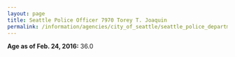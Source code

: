 ```yaml
---
layout: page
title: Seattle Police Officer 7970 Torey T. Joaquin
permalink: /information/agencies/city_of_seattle/seattle_police_department/copbook/7970/
---
```


**Age as of Feb. 24, 2016:** 36.0
